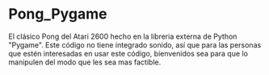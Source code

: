 # Pong_Pygame
El clásico Pong del Atari 2600 hecho en la libreria externa de Python "Pygame". Este código no tiene integrado sonido, así que para las personas que estén interesadas en usar este código, bienvenidos sea para que lo manipulen del modo que les sea mas factible. 
